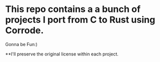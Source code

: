 # This repo contains a a bunch of projects I port from C to Rust using Corrode.

Gonna be Fun:)

**I'll preserve the original license within each project.